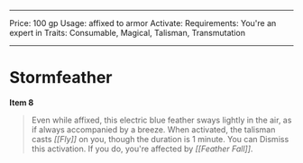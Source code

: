 
---
Price: 100 gp
Usage: affixed to armor
Activate: 
Requirements: You're an expert in
Traits: Consumable, Magical, Talisman, Transmutation

---

# Stormfeather

**Item 8**

> Even while affixed, this electric blue feather sways lightly in the air, as if always accompanied by a breeze. When activated, the talisman casts *[[Fly]]* on you, though the duration is 1 minute. You can Dismiss this activation. If you do, you're affected by *[[Feather Fall]]*.
